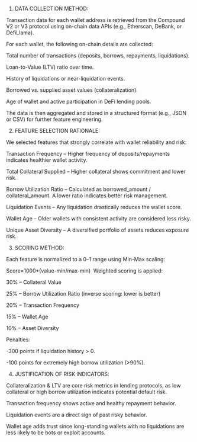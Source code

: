 1. DATA COLLECTION METHOD:

Transaction data for each wallet address is retrieved from the Compound V2 or V3 protocol using on-chain data APIs (e.g., Etherscan, DeBank, or DefiLlama).

For each wallet, the following on-chain details are collected:

Total number of transactions (deposits, borrows, repayments, liquidations).

Loan-to-Value (LTV) ratio over time.

History of liquidations or near-liquidation events.

Borrowed vs. supplied asset values (collateralization).

Age of wallet and active participation in DeFi lending pools.

The data is then aggregated and stored in a structured format (e.g., JSON or CSV) for further feature engineering.

2. FEATURE SELECTION RATIONALE:

We selected features that strongly correlate with wallet reliability and risk:

Transaction Frequency – Higher frequency of deposits/repayments indicates healthier wallet activity.

Total Collateral Supplied – Higher collateral shows commitment and lower risk.

Borrow Utilization Ratio – Calculated as borrowed_amount / collateral_amount. A lower ratio indicates better risk management.

Liquidation Events – Any liquidation drastically reduces the wallet score.

Wallet Age – Older wallets with consistent activity are considered less risky.

Unique Asset Diversity – A diversified portfolio of assets reduces exposure risk.

3. SCORING METHOD:

Each feature is normalized to a 0–1 range using Min-Max scaling:

Score=1000*(value-min/max-min)
​
Weighted scoring is applied:

30% – Collateral Value

25% – Borrow Utilization Ratio (inverse scoring: lower is better)

20% – Transaction Frequency

15% – Wallet Age

10% – Asset Diversity

Penalties:

-300 points if liquidation history > 0.

-100 points for extremely high borrow utilization (>90%).

4. JUSTIFICATION OF RISK INDICATORS:

Collateralization & LTV are core risk metrics in lending protocols, as low collateral or high borrow utilization indicates potential default risk.

Transaction frequency shows active and healthy repayment behavior.

Liquidation events are a direct sign of past risky behavior.

Wallet age adds trust since long-standing wallets with no liquidations are less likely to be bots or exploit accounts.


